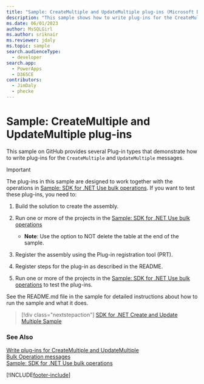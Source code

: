 ```yaml
---
title: "Sample: CreateMultiple and UpdateMultiple plug-ins (Microsoft Dataverse) | Microsoft Docs"
description: "This sample shows how to write plug-ins for the CreateMultiple and UpdateMultiple messages"
ms.date: 06/01/2023
author: MsSQLGirl
ms.author: sriknair
ms.reviewer: jdaly
ms.topic: sample
search.audienceType:
  - developer
search.app:
  - PowerApps
  - D365CE
contributors:
  - JimDaly
  - phecke
---
```

# Sample: CreateMultiple and UpdateMultiple plug-ins

This sample on GitHub provides several Plug-in types that demonstrate how to write plug-ins for the `CreateMultiple` and `UpdateMultiple` messages.

> [!IMPORTANT]
> The plug-ins in this sample are designed to work together with the operations in [Sample: SDK for .NET Use bulk operations](create-update-multiple.md). If you want to test these plug-ins, you need to:
>  1. Build the solution to create the assembly.
>  1. Run one or more of the projects in the [Sample: SDK for .NET Use bulk operations](create-update-multiple.md)
>  
>     - **Note**: Use the option to NOT delete the table at the end of the sample.
>  
>  1. Register the assembly using the Plug-in registration tool (PRT).
>  1. Register steps for the plug-in as described in the README.
>  1. Run one or more of the projects in the [Sample: SDK for .NET Use bulk operations](create-update-multiple.md) to test the plug-ins.

See the README.md file in the sample for detailed instructions about how to run the sample and what it does.

> [!div class="nextstepaction"]
> [SDK for .NET Create and Update Multiple Sample](https://github.com/microsoft/PowerApps-Samples/blob/master/dataverse/orgsvc/CSharp/xMultiplePluginSamples/README.md)


### See Also

[Write plug-ins for CreateMultiple and UpdateMultiple](../../write-plugin-multiple-operation.md)   
[Bulk Operation messages](../../bulk-operations.md)   
[Sample: SDK for .NET Use bulk operations](create-update-multiple.md)


[!INCLUDE[footer-include](../../../../includes/footer-banner.md)]